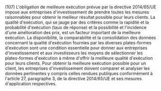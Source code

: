(107) L'obligation de meilleure exécution prévue par la directive 2014/65/UE impose aux entreprises d'investissement de prendre toutes les mesures raisonnables pour obtenir le meilleur résultat possible pour leurs clients. La qualité d'exécution, qui se jauge par des critères comme la rapidité et la probabilité d'exécution (taux de réponse) et la possibilité et l'incidence d'une amélioration des prix, est un facteur important de la meilleure exécution. La disponibilité, la comparabilité et la consolidation des données concernant la qualité d'exécution fournies par les diverses plates-formes d'exécution sont une condition essentielle pour donner aux entreprises d'investissement et aux investisseurs les moyens de sélectionner les plates-formes d'exécution à même d'offrir la meilleure qualité d'exécution pour leurs clients. Pour obtenir la meilleure exécution possible pour un client, les entreprises d'investissement doivent comparer et analyser les données pertinentes y compris celles rendues publiques conformément à l'article 27, paragraphe 3, de la directive 2014/65/UE et ses mesures d'application respectives.